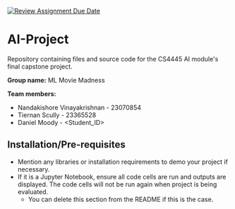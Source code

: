 [![Review Assignment Due Date](https://classroom.github.com/assets/deadline-readme-button-22041afd0340ce965d47ae6ef1cefeee28c7c493a6346c4f15d667ab976d596c.svg)](https://classroom.github.com/a/XqvnLU5y)
# AI-Project
Repository containing files and source code for the CS4445 AI module's final capstone project.

**Group name:** ML Movie Madness
  
**Team members:**
- Nandakishore Vinayakrishnan - 23070854
- Tiernan Scully - 23365528
- Daniel Moody - <Student_ID>

## Installation/Pre-requisites
- Mention any libraries or installation requirements to demo your project if necessary.
- If it is a Jupyter Notebook, ensure all code cells are run and outputs are displayed. The code cells will not be run again when project is being evaluated.
  - You can delete this section from the README if this is the case.

